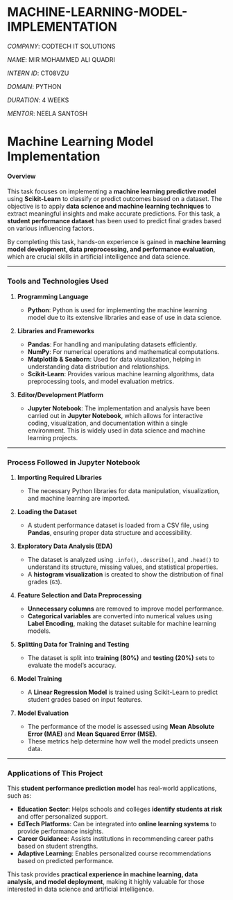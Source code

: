 # MACHINE-LEARNING-MODEL-IMPLEMENTATION

*COMPANY*: CODTECH IT SOLUTIONS

*NAME*: MIR MOHAMMED ALI QUADRI

*INTERN ID*: CT08VZU

*DOMAIN*: PYTHON

*DURATION*: 4 WEEKS

*MENTOR*: NEELA SANTOSH

# **Machine Learning Model Implementation**

#### **Overview**  
This task focuses on implementing a **machine learning predictive model** using **Scikit-Learn** to classify or predict outcomes based on a dataset. The objective is to apply **data science and machine learning techniques** to extract meaningful insights and make accurate predictions. For this task, a **student performance dataset** has been used to predict final grades based on various influencing factors.  

By completing this task, hands-on experience is gained in **machine learning model development, data preprocessing, and performance evaluation**, which are crucial skills in artificial intelligence and data science.  

---

### **Tools and Technologies Used**  

1. **Programming Language**  
   - **Python**: Python is used for implementing the machine learning model due to its extensive libraries and ease of use in data science.  

2. **Libraries and Frameworks**  
   - **Pandas**: For handling and manipulating datasets efficiently.  
   - **NumPy**: For numerical operations and mathematical computations.  
   - **Matplotlib & Seaborn**: Used for data visualization, helping in understanding data distribution and relationships.  
   - **Scikit-Learn**: Provides various machine learning algorithms, data preprocessing tools, and model evaluation metrics.  

3. **Editor/Development Platform**  
   - **Jupyter Notebook**: The implementation and analysis have been carried out in **Jupyter Notebook**, which allows for interactive coding, visualization, and documentation within a single environment. This is widely used in data science and machine learning projects.  

---

### **Process Followed in Jupyter Notebook**  

1. **Importing Required Libraries**  
   - The necessary Python libraries for data manipulation, visualization, and machine learning are imported.  

2. **Loading the Dataset**  
   - A student performance dataset is loaded from a CSV file, using **Pandas**, ensuring proper data structure and accessibility.  

3. **Exploratory Data Analysis (EDA)**  
   - The dataset is analyzed using `.info()`, `.describe()`, and `.head()` to understand its structure, missing values, and statistical properties.  
   - A **histogram visualization** is created to show the distribution of final grades (`G3`).  

4. **Feature Selection and Data Preprocessing**  
   - **Unnecessary columns** are removed to improve model performance.  
   - **Categorical variables** are converted into numerical values using **Label Encoding**, making the dataset suitable for machine learning models.  

5. **Splitting Data for Training and Testing**  
   - The dataset is split into **training (80%)** and **testing (20%)** sets to evaluate the model’s accuracy.  

6. **Model Training**  
   - A **Linear Regression Model** is trained using Scikit-Learn to predict student grades based on input features.  

7. **Model Evaluation**  
   - The performance of the model is assessed using **Mean Absolute Error (MAE)** and **Mean Squared Error (MSE)**.  
   - These metrics help determine how well the model predicts unseen data.  

---

### **Applications of This Project**  

This **student performance prediction model** has real-world applications, such as:  

- **Education Sector**: Helps schools and colleges **identify students at risk** and offer personalized support.  
- **EdTech Platforms**: Can be integrated into **online learning systems** to provide performance insights.  
- **Career Guidance**: Assists institutions in recommending career paths based on student strengths.  
- **Adaptive Learning**: Enables personalized course recommendations based on predicted performance.  

This task provides **practical experience in machine learning, data analysis, and model deployment**, making it highly valuable for those interested in data science and artificial intelligence.  


